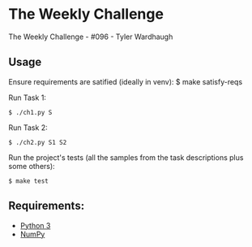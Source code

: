 
# The Weekly Challenge

The Weekly Challenge - #096 - Tyler Wardhaugh

## Usage

Ensure requirements are satified (ideally in venv):
    $ make satisfy-reqs

Run Task 1:

    $ ./ch1.py S

Run Task 2:

    $ ./ch2.py S1 S2

Run the project's tests (all the samples from the task descriptions plus some others):

    $ make test

## Requirements:
*   [Python 3](https://www.python.org/)
*   [NumPy](https://numpy.org/)
